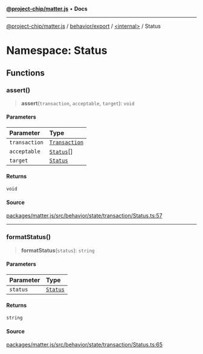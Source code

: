[**@project-chip/matter.js**](../../../../../README.md) • **Docs**

***

[@project-chip/matter.js](../../../../../modules.md) / [behavior/export](../../../README.md) / [\<internal\>](../../README.md) / Status

# Namespace: Status

## Functions

### assert()

> **assert**(`transaction`, `acceptable`, `target`): `void`

#### Parameters

| Parameter | Type |
| :------ | :------ |
| `transaction` | [`Transaction`](../../interfaces/Transaction.md) |
| `acceptable` | [`Status`](../../enumerations/Status.md)[] |
| `target` | [`Status`](../../enumerations/Status.md) |

#### Returns

`void`

#### Source

[packages/matter.js/src/behavior/state/transaction/Status.ts:57](https://github.com/project-chip/matter.js/blob/7a8cbb56b87d4ccf34bec5a9a95ab40a1711324f/packages/matter.js/src/behavior/state/transaction/Status.ts#L57)

***

### formatStatus()

> **formatStatus**(`status`): `string`

#### Parameters

| Parameter | Type |
| :------ | :------ |
| `status` | [`Status`](../../enumerations/Status.md) |

#### Returns

`string`

#### Source

[packages/matter.js/src/behavior/state/transaction/Status.ts:65](https://github.com/project-chip/matter.js/blob/7a8cbb56b87d4ccf34bec5a9a95ab40a1711324f/packages/matter.js/src/behavior/state/transaction/Status.ts#L65)
